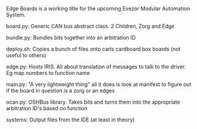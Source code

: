 Edge Boards is a working title for the upcoming Evezor Modular Automation System.

board.py: Generic CAN bus abstract class. 2 Children, Zorg and Edge

bundle.py: Bundles bits together into an arbitration ID

deploy.sh: Copies a bunch of files onto carls cardboard box boards (not useful to others)

edge.py: Hosts IRIS. All about translation of messages to talk to the driver. Eg map numbers to function name

main.py: "A very lightweight thing" all it does is look at manifest to figure out if the board in question is a zorg or an edges

ocan.py: OSHBus library. Takes bits and turns them into the appropriate arbitration ID's based on function

systems: Output files from the IDE (at least in theory)
